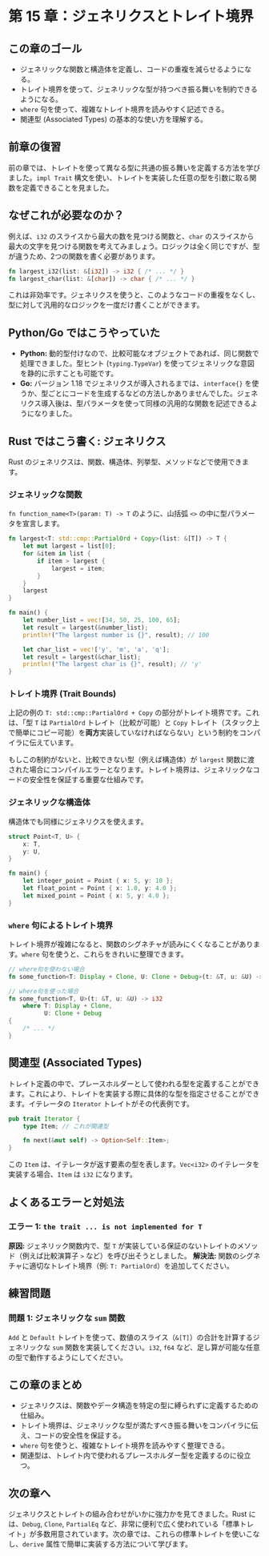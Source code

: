# 第 15 章：ジェネリクスとトレイト境界

## この章のゴール
- ジェネリックな関数と構造体を定義し、コードの重複を減らせるようになる。
- トレイト境界を使って、ジェネリックな型が持つべき振る舞いを制約できるようになる。
- `where` 句を使って、複雑なトレイト境界を読みやすく記述できる。
- 関連型 (Associated Types) の基本的な使い方を理解する。

## 前章の復習
前の章では、トレイトを使って異なる型に共通の振る舞いを定義する方法を学びました。`impl Trait` 構文を使い、トレイトを実装した任意の型を引数に取る関数を定義できることを見ました。

## なぜこれが必要なのか？
例えば、`i32` のスライスから最大の数を見つける関数と、`char` のスライスから最大の文字を見つける関数を考えてみましょう。ロジックは全く同じですが、型が違うため、2つの関数を書く必要があります。
```rust
fn largest_i32(list: &[i32]) -> i32 { /* ... */ }
fn largest_char(list: &[char]) -> char { /* ... */ }
```
これは非効率です。ジェネリクスを使うと、このようなコードの重複をなくし、型に対して汎用的なロジックを一度だけ書くことができます。

## Python/Go ではこうやっていた
- **Python:** 動的型付けなので、比較可能なオブジェクトであれば、同じ関数で処理できました。型ヒント (`typing.TypeVar`) を使ってジェネリックな意図を静的に示すことも可能です。
- **Go:** バージョン 1.18 でジェネリクスが導入されるまでは、`interface{}` を使うか、型ごとにコードを生成するなどの方法しかありませんでした。ジェネリクス導入後は、型パラメータを使って同様の汎用的な関数を記述できるようになりました。

## Rust ではこう書く: ジェネリクス
Rust のジェネリクスは、関数、構造体、列挙型、メソッドなどで使用できます。

### ジェネリックな関数
`fn function_name<T>(param: T) -> T` のように、山括弧 `<>` の中に型パラメータを宣言します。
```rust
fn largest<T: std::cmp::PartialOrd + Copy>(list: &[T]) -> T {
    let mut largest = list[0];
    for &item in list {
        if item > largest {
            largest = item;
        }
    }
    largest
}

fn main() {
    let number_list = vec![34, 50, 25, 100, 65];
    let result = largest(&number_list);
    println!("The largest number is {}", result); // 100

    let char_list = vec!['y', 'm', 'a', 'q'];
    let result = largest(&char_list);
    println!("The largest char is {}", result); // 'y'
}
```

### トレイト境界 (Trait Bounds)
上記の例の `T: std::cmp::PartialOrd + Copy` の部分がトレイト境界です。これは、「型 `T` は `PartialOrd` トレイト（比較が可能）と `Copy` トレイト（スタック上で簡単にコピー可能）を**両方**実装していなければならない」という制約をコンパイラに伝えています。

もしこの制約がないと、比較できない型（例えば構造体）が `largest` 関数に渡された場合にコンパイルエラーとなります。トレイト境界は、ジェネリックなコードの安全性を保証する重要な仕組みです。

### ジェネリックな構造体
構造体でも同様にジェネリクスを使えます。
```rust
struct Point<T, U> {
    x: T,
    y: U,
}

fn main() {
    let integer_point = Point { x: 5, y: 10 };
    let float_point = Point { x: 1.0, y: 4.0 };
    let mixed_point = Point { x: 5, y: 4.0 };
}
```

### `where` 句によるトレイト境界
トレイト境界が複雑になると、関数のシグネチャが読みにくくなることがあります。`where` 句を使うと、これらをきれいに整理できます。
```rust
// where句を使わない場合
fn some_function<T: Display + Clone, U: Clone + Debug>(t: &T, u: &U) -> i32 { /* ... */ }

// where句を使った場合
fn some_function<T, U>(t: &T, u: &U) -> i32
    where T: Display + Clone,
          U: Clone + Debug
{
    /* ... */
}
```

## 関連型 (Associated Types)
トレイト定義の中で、プレースホルダーとして使われる型を定義することができます。これにより、トレイトを実装する際に具体的な型を指定させることができます。イテレータの `Iterator` トレイトがその代表例です。
```rust
pub trait Iterator {
    type Item; // これが関連型

    fn next(&mut self) -> Option<Self::Item>;
}
```
この `Item` は、イテレータが返す要素の型を表します。`Vec<i32>` のイテレータを実装する場合、`Item` は `i32` になります。

## よくあるエラーと対処法
### エラー 1: `the trait ... is not implemented for T`
**原因:** ジェネリック関数内で、型 `T` が実装している保証のないトレイトのメソッド（例えば比較演算子 `>` など）を呼び出そうとしました。
**解決法:** 関数のシグネチャに適切なトレイト境界（例: `T: PartialOrd`）を追加してください。

## 練習問題
### 問題 1: ジェネリックな `sum` 関数
`Add` と `Default` トレイトを使って、数値のスライス（`&[T]`）の合計を計算するジェネリックな `sum` 関数を実装してください。`i32`, `f64` など、足し算が可能な任意の型で動作するようにしてください。

## この章のまとめ
- ジェネリクスは、関数やデータ構造を特定の型に縛られずに定義するための仕組み。
- トレイト境界は、ジェネリックな型が満たすべき振る舞いをコンパイラに伝え、コードの安全性を保証する。
- `where` 句を使うと、複雑なトレイト境界を読みやすく整理できる。
- 関連型は、トレイト内で使われるプレースホルダー型を定義するのに役立つ。

## 次の章へ
ジェネリクスとトレイトの組み合わせがいかに強力かを見てきました。Rust には、`Debug`, `Clone`, `PartialEq` など、非常に便利で広く使われている「標準トレイト」が多数用意されています。次の章では、これらの標準トレイトを使いこなし、`derive` 属性で簡単に実装する方法について学びます。
